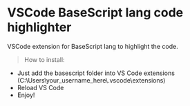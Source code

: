 # VSCode BaseScript lang code highlighter

VSCode extension for BaseScript lang to highlight the code.

> How to install:

* Just add the basescript folder into VS Code extensions (C:\Users\your_username_here\\.vscode\extensions)
* Reload VS Code
* Enjoy!
